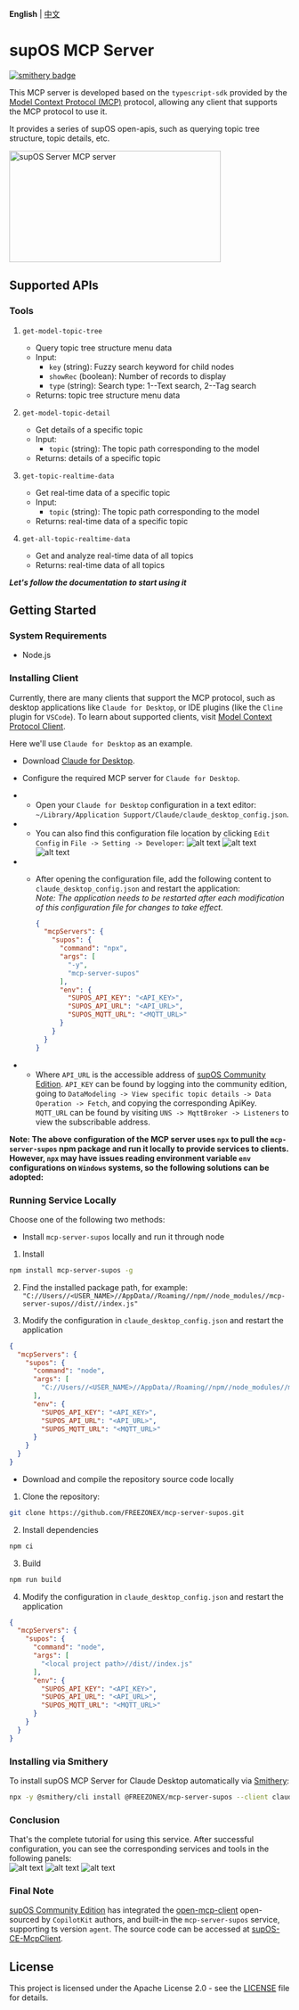 **English** | [中文][readme-zh-link]

# supOS MCP Server

[![smithery badge](https://smithery.ai/badge/@FREEZONEX/mcp-server-supos)](https://smithery.ai/server/@FREEZONEX/mcp-server-supos)

This MCP server is developed based on the `typescript-sdk` provided by the [Model Context Protocol (MCP)](https://modelcontextprotocol.io/introduction) protocol, allowing any client that supports the MCP protocol to use it.

It provides a series of supOS open-apis, such as querying topic tree structure, topic details, etc.

<a href="https://glama.ai/mcp/servers/7ayh12mg77">
   <img width="380" height="200" src="https://glama.ai/mcp/servers/7ayh12mg77/badge" alt="supOS Server MCP server" />
 </a>

## Supported APIs

### Tools
1. `get-model-topic-tree`
   - Query topic tree structure menu data
   - Input:
     - `key` (string): Fuzzy search keyword for child nodes
     - `showRec` (boolean): Number of records to display
     - `type` (string): Search type: 1--Text search, 2--Tag search
   - Returns: topic tree structure menu data

2. `get-model-topic-detail`
   - Get details of a specific topic
   - Input:
     - `topic` (string): The topic path corresponding to the model
   - Returns: details of a specific topic

3. `get-topic-realtime-data`
   - Get real-time data of a specific topic
   - Input:
     - `topic` (string): The topic path corresponding to the model
   - Returns: real-time data of a specific topic

4. `get-all-topic-realtime-data`
   - Get and analyze real-time data of all topics
   - Returns: real-time data of all topics

***Let's follow the documentation to start using it***

## Getting Started

### System Requirements
- Node.js

### Installing Client
Currently, there are many clients that support the MCP protocol, such as desktop applications like `Claude for Desktop`, or IDE plugins (like the `Cline` plugin for `VSCode`). To learn about supported clients, visit [Model Context Protocol Client](https://modelcontextprotocol.io/clients).

Here we'll use `Claude for Desktop` as an example.
- Download [Claude for Desktop](https://claude.ai/download).
- Configure the required MCP server for `Claude for Desktop`.

- - Open your `Claude for Desktop` configuration in a text editor: `~/Library/Application Support/Claude/claude_desktop_config.json`.
- - You can also find this configuration file location by clicking `Edit Config` in `File -> Setting -> Developer`:
![alt text](./public/image.png)
![alt text](./public/image-1.png)
![alt text](./public/image-6.png)
- - After opening the configuration file, add the following content to `claude_desktop_config.json` and restart the application:  
*Note: The application needs to be restarted after each modification of this configuration file for changes to take effect.*

    ```json
    {
      "mcpServers": {
        "supos": {
          "command": "npx",
          "args": [
            "-y",
            "mcp-server-supos"
          ],
          "env": {
            "SUPOS_API_KEY": "<API_KEY>",
            "SUPOS_API_URL": "<API_URL>",
            "SUPOS_MQTT_URL": "<MQTT_URL>"
          }
        }
      }
    }
    ```
- - Where `API_URL` is the accessible address of [supOS Community Edition](https://supos-demo.supos.app/). `API_KEY` can be found by logging into the community edition, going to `DataModeling -> View specific topic details -> Data Operation -> Fetch`, and copying the corresponding ApiKey. `MQTT_URL` can be found by visiting `UNS -> MqttBroker -> Listeners` to view the subscribable address.

**Note: The above configuration of the MCP server uses `npx` to pull the `mcp-server-supos` npm package and run it locally to provide services to clients. However, `npx` may have issues reading environment variable `env` configurations on `Windows` systems, so the following solutions can be adopted:**

### Running Service Locally
Choose one of the following two methods:

- Install `mcp-server-supos` locally and run it through node

1. Install
```bash
npm install mcp-server-supos -g
```

2. Find the installed package path, for example: `"C://Users//<USER_NAME>//AppData//Roaming//npm//node_modules//mcp-server-supos//dist//index.js"`

3. Modify the configuration in `claude_desktop_config.json` and restart the application
```json
{
  "mcpServers": {
    "supos": {
      "command": "node",
      "args": [
        "C://Users//<USER_NAME>//AppData//Roaming//npm//node_modules//mcp-server-supos//dist//index.js"
      ],
      "env": {
        "SUPOS_API_KEY": "<API_KEY>",
        "SUPOS_API_URL": "<API_URL>",
        "SUPOS_MQTT_URL": "<MQTT_URL>"
      }
    }
  }
}
```

- Download and compile the repository source code locally

1. Clone the repository:
```bash
git clone https://github.com/FREEZONEX/mcp-server-supos.git
```
2. Install dependencies
```bash
npm ci
```
3. Build
```bash
npm run build
```
4. Modify the configuration in `claude_desktop_config.json` and restart the application
```json
{
  "mcpServers": {
    "supos": {
      "command": "node",
      "args": [
        "<local project path>//dist//index.js"
      ],
      "env": {
        "SUPOS_API_KEY": "<API_KEY>",
        "SUPOS_API_URL": "<API_URL>",
        "SUPOS_MQTT_URL": "<MQTT_URL>"
      }
    }
  }
}
```

### Installing via Smithery

To install supOS MCP Server for Claude Desktop automatically via [Smithery](https://smithery.ai/server/@FREEZONEX/mcp-server-supos):

```bash
npx -y @smithery/cli install @FREEZONEX/mcp-server-supos --client claude
```

### Conclusion
That's the complete tutorial for using this service. After successful configuration, you can see the corresponding services and tools in the following panels:  
![alt text](./public/image-2.png)
![alt text](./public/image-3.png)
![alt text](./public/image-4.png)

### Final Note
[supOS Community Edition](https://supos-demo.supos.app/) has integrated the [open-mcp-client](https://github.com/CopilotKit/open-mcp-client) open-sourced by `CopilotKit` authors, and built-in the `mcp-server-supos` service, supporting ts version `agent`. The source code can be accessed at [supOS-CE-McpClient](https://github.com/FREEZONEX/supOS-CE-McpClient).

## License

This project is licensed under the Apache License 2.0 - see the [LICENSE](./LICENSE) file for details.

<!-- Links -->

[readme-zh-link]: ./README-zh.md 
